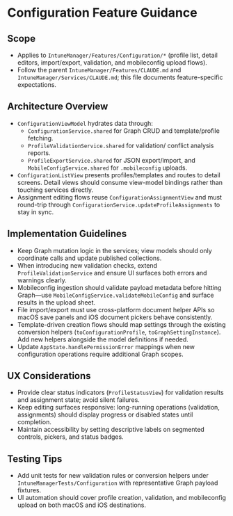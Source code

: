 # Configuration Feature Guidance

## Scope
- Applies to `IntuneManager/Features/Configuration/*` (profile list, detail editors, import/export, validation, and mobileconfig upload flows).
- Follow the parent `IntuneManager/Features/CLAUDE.md` and `IntuneManager/Services/CLAUDE.md`; this file documents feature-specific expectations.

## Architecture Overview
- `ConfigurationViewModel` hydrates data through:
  - `ConfigurationService.shared` for Graph CRUD and template/profile fetching.
  - `ProfileValidationService.shared` for validation/ conflict analysis reports.
  - `ProfileExportService.shared` for JSON export/import, and `MobileConfigService.shared` for `.mobileconfig` uploads.
- `ConfigurationListView` presents profiles/templates and routes to detail screens. Detail views should consume view-model bindings rather than touching services directly.
- Assignment editing flows reuse `ConfigurationAssignmentView` and must round-trip through `ConfigurationService.updateProfileAssignments` to stay in sync.

## Implementation Guidelines
- Keep Graph mutation logic in the services; view models should only coordinate calls and update published collections.
- When introducing new validation checks, extend `ProfileValidationService` and ensure UI surfaces both errors and warnings clearly.
- Mobileconfig ingestion should validate payload metadata before hitting Graph—use `MobileConfigService.validateMobileConfig` and surface results in the upload sheet.
- File import/export must use cross-platform document helper APIs so macOS save panels and iOS document pickers behave consistently.
- Template-driven creation flows should map settings through the existing conversion helpers (`toConfigurationProfile`, `toGraphSettingInstance`). Add new helpers alongside the model definitions if needed.
- Update `AppState.handlePermissionError` mappings when new configuration operations require additional Graph scopes.

## UX Considerations
- Provide clear status indicators (`ProfileStatusView`) for validation results and assignment state; avoid silent failures.
- Keep editing surfaces responsive: long-running operations (validation, assignments) should display progress or disabled states until completion.
- Maintain accessibility by setting descriptive labels on segmented controls, pickers, and status badges.

## Testing Tips
- Add unit tests for new validation rules or conversion helpers under `IntuneManagerTests/Configuration` with representative Graph payload fixtures.
- UI automation should cover profile creation, validation, and mobileconfig upload on both macOS and iOS destinations.
